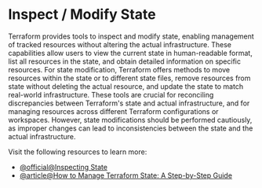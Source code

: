 # Inspect / Modify State

Terraform provides tools to inspect and modify state, enabling management of tracked resources without altering the actual infrastructure. These capabilities allow users to view the current state in human-readable format, list all resources in the state, and obtain detailed information on specific resources. For state modification, Terraform offers methods to move resources within the state or to different state files, remove resources from state without deleting the actual resource, and update the state to match real-world infrastructure. These tools are crucial for reconciling discrepancies between Terraform's state and actual infrastructure, and for managing resources across different Terraform configurations or workspaces. However, state modifications should be performed cautiously, as improper changes can lead to inconsistencies between the state and the actual infrastructure.

Visit the following resources to learn more:

- [@official@Inspecting State](https://developer.hashicorp.com/terraform/cli/state/inspect)
- [@article@How to Manage Terraform State: A Step-by-Step Guide](https://meriemterki.medium.com/how-to-manage-terraform-state-a-step-by-step-guide-b615bd6ee0de)
